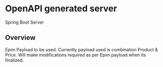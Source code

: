 # OpenAPI generated server

Spring Boot Server 


## Overview  
Epim Payload to be used. Currently payload used is combination Product
& Price.
Will make modifications required as per Epim payload when its finalized.